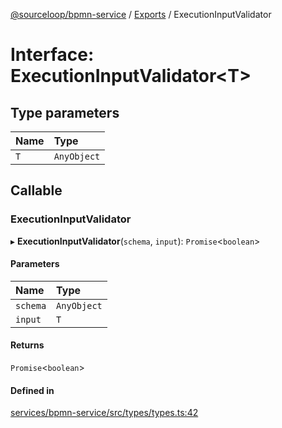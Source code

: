 [@sourceloop/bpmn-service](../README.md) / [Exports](../modules.md) / ExecutionInputValidator

# Interface: ExecutionInputValidator<T\>

## Type parameters

| Name | Type |
| :------ | :------ |
| `T` | `AnyObject` |

## Callable

### ExecutionInputValidator

▸ **ExecutionInputValidator**(`schema`, `input`): `Promise`<`boolean`\>

#### Parameters

| Name | Type |
| :------ | :------ |
| `schema` | `AnyObject` |
| `input` | `T` |

#### Returns

`Promise`<`boolean`\>

#### Defined in

[services/bpmn-service/src/types/types.ts:42](https://github.com/sourcefuse/loopback4-microservice-catalog/blob/a84fe677/services/bpmn-service/src/types/types.ts#L42)
